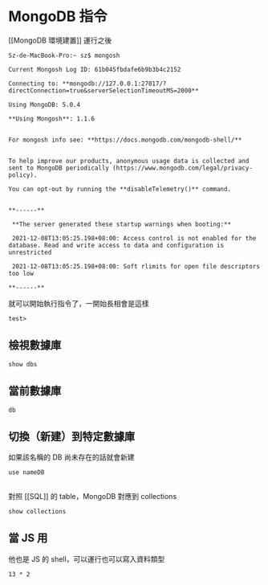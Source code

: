 # MongoDB 指令
[[MongoDB 環境建置]] 運行之後
```shell
Sz-de-MacBook-Pro:~ sz$ mongosh

Current Mongosh Log ID: 61b045fbdafe6b9b3b4c2152

Connecting to: **mongodb://127.0.0.1:27017/?directConnection=true&serverSelectionTimeoutMS=2000**

Using MongoDB: 5.0.4

**Using Mongosh**: 1.1.6


For mongosh info see: **https://docs.mongodb.com/mongodb-shell/**


To help improve our products, anonymous usage data is collected and sent to MongoDB periodically (https://www.mongodb.com/legal/privacy-policy).

You can opt-out by running the **disableTelemetry()** command.
  

**------**

 **The server generated these startup warnings when booting:**

 2021-12-08T13:05:25.198+08:00: Access control is not enabled for the database. Read and write access to data and configuration is unrestricted

 2021-12-08T13:05:25.198+08:00: Soft rlimits for open file descriptors too low

**------**
```

就可以開始執行指令了，一開始長相會是這樣
```shell
test>
```
## 檢視數據庫
```shell
show dbs
```
## 當前數據庫
```shell
db
```
## 切換（新建）到特定數據庫
如果該名稱的 DB 尚未存在的話就會新建
```shell
use nameDB
```
## 
對照 [[SQL]] 的 table，MongoDB 對應到 collections
```shell
show collections
```

## 當 JS 用
他也是 JS 的 shell，可以運行也可以寫入資料類型
```shell
13 * 2
```